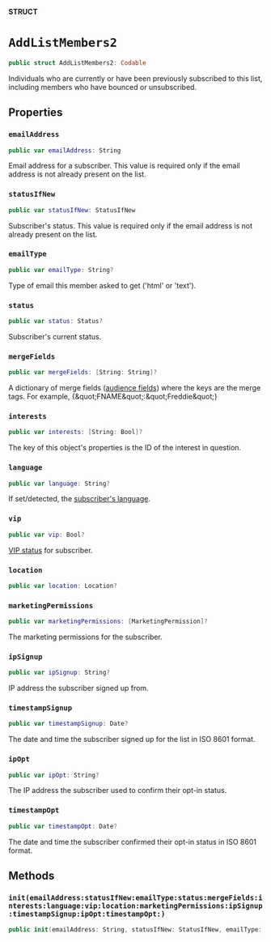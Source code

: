**STRUCT**

# `AddListMembers2`

```swift
public struct AddListMembers2: Codable
```

Individuals who are currently or have been previously subscribed to this list, including members who have bounced or unsubscribed.

## Properties
### `emailAddress`

```swift
public var emailAddress: String
```

Email address for a subscriber. This value is required only if the email address is not already present on the list.

### `statusIfNew`

```swift
public var statusIfNew: StatusIfNew
```

Subscriber&#x27;s status. This value is required only if the email address is not already present on the list.

### `emailType`

```swift
public var emailType: String?
```

Type of email this member asked to get (&#x27;html&#x27; or &#x27;text&#x27;).

### `status`

```swift
public var status: Status?
```

Subscriber&#x27;s current status.

### `mergeFields`

```swift
public var mergeFields: [String: String]?
```

A dictionary of merge fields ([audience fields](https://mailchimp.com/help/getting-started-with-merge-tags/)) where the keys are the merge tags. For example, {\&quot;FNAME\&quot;:\&quot;Freddie\&quot;}

### `interests`

```swift
public var interests: [String: Bool]?
```

The key of this object&#x27;s properties is the ID of the interest in question.

### `language`

```swift
public var language: String?
```

If set/detected, the [subscriber&#x27;s language](https://mailchimp.com/help/view-and-edit-contact-languages/).

### `vip`

```swift
public var vip: Bool?
```

[VIP status](https://mailchimp.com/help/designate-and-send-to-vip-contacts/) for subscriber.

### `location`

```swift
public var location: Location?
```

### `marketingPermissions`

```swift
public var marketingPermissions: [MarketingPermission]?
```

The marketing permissions for the subscriber.

### `ipSignup`

```swift
public var ipSignup: String?
```

IP address the subscriber signed up from.

### `timestampSignup`

```swift
public var timestampSignup: Date?
```

The date and time the subscriber signed up for the list in ISO 8601 format.

### `ipOpt`

```swift
public var ipOpt: String?
```

The IP address the subscriber used to confirm their opt-in status.

### `timestampOpt`

```swift
public var timestampOpt: Date?
```

The date and time the subscriber confirmed their opt-in status in ISO 8601 format.

## Methods
### `init(emailAddress:statusIfNew:emailType:status:mergeFields:interests:language:vip:location:marketingPermissions:ipSignup:timestampSignup:ipOpt:timestampOpt:)`

```swift
public init(emailAddress: String, statusIfNew: StatusIfNew, emailType: String? = nil, status: Status? = nil, mergeFields: [String: String]? = nil, interests: [String: Bool]? = nil, language: String? = nil, vip: Bool? = nil, location: Location? = nil, marketingPermissions: [MarketingPermission]? = nil, ipSignup: String? = nil, timestampSignup: Date? = nil, ipOpt: String? = nil, timestampOpt: Date? = nil)
```
